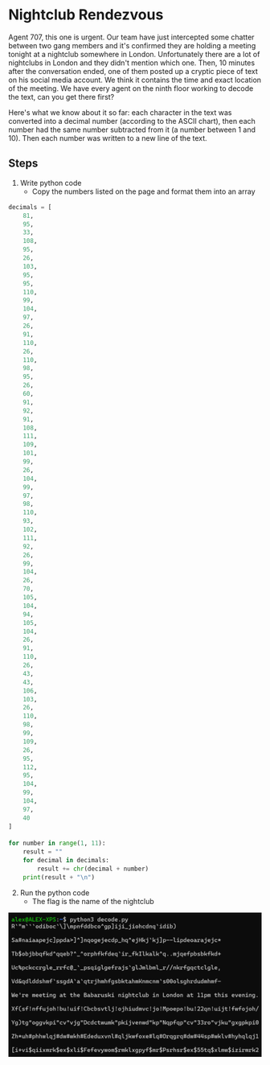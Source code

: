# Nightclub Rendezvous
Agent 707, this one is urgent. Our team have just intercepted some chatter between two gang members and it's confirmed they are holding a meeting tonight at a nightclub somewhere in London. Unfortunately there are a lot of nightclubs in London and they didn't mention which one. Then, 10 minutes after the conversation ended, one of them posted up a cryptic piece of text on his social media account. We think it contains the time and exact location of the meeting. We have every agent on the ninth floor working to decode the text, can you get there first?

Here's what we know about it so far: each character in the text was converted into a decimal number (according to the ASCII chart), then each number had the same number subtracted from it (a number between 1 and 10). Then each number was written to a new line of the text.

## Steps
1. Write python code
    - Copy the numbers listed on the page and format them into an array

```python
decimals = [
    81,
    95,
    33,
    108,
    95,
    26,
    103,
    95,
    95,
    110,
    99,
    104,
    97,
    26,
    91,
    110,
    26,
    110,
    98,
    95,
    26,
    60,
    91,
    92,
    91,
    108,
    111,
    109,
    101,
    99,
    26,
    104,
    99,
    97,
    98,
    110,
    93,
    102,
    111,
    92,
    26,
    99,
    104,
    26,
    70,
    105,
    104,
    94,
    105,
    104,
    26,
    91,
    110,
    26,
    43,
    43,
    106,
    103,
    26,
    110,
    98,
    99,
    109,
    26,
    95,
    112,
    95,
    104,
    99,
    104,
    97,
    40
]

for number in range(1, 11):
    result = ""
    for decimal in decimals:
        result += chr(decimal + number)
    print(result + "\n")
```
 
2. Run the python code
    - The flag is the name of the nightclub

![decoded ASCII](/assets/screenshots/hq-11-NightclubRendezvous.png)
